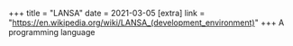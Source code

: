 +++
title = "LANSA"
date = 2021-03-05
[extra]
link = "https://en.wikipedia.org/wiki/LANSA_(development_environment)"
+++
A programming language

